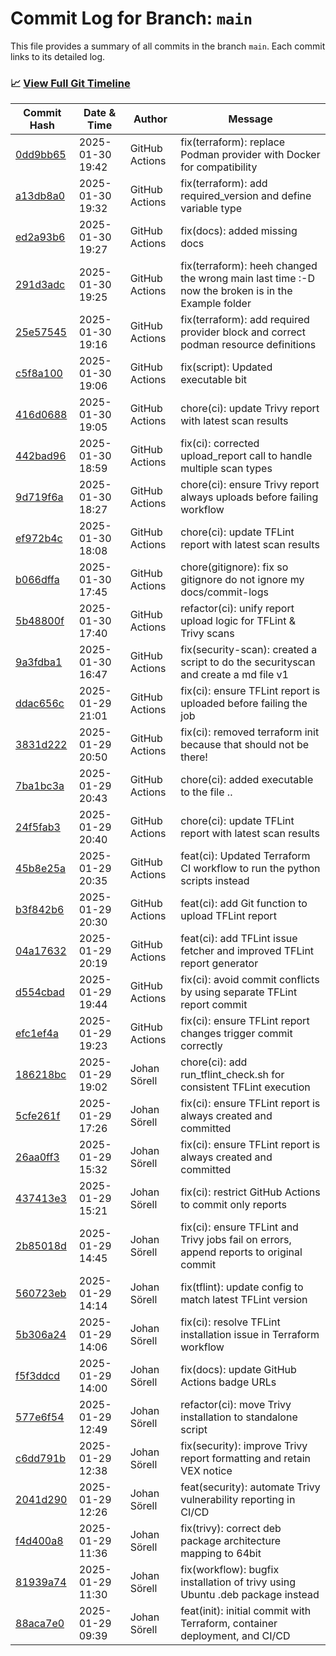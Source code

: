# Commit Log for Branch: `main`

This file provides a summary of all commits in the branch `main`.
Each commit links to its detailed log.

### 📈 [View Full Git Timeline](./git_timeline_report.md)

| Commit Hash | Date & Time       | Author       | Message           |
|-------------|------------------|--------------|-------------------|
| [0dd9bb65](./0dd9bb65.md) | 2025-01-30 19:42 | GitHub Actions | fix(terraform): replace Podman provider with Docker for compatibility |
| [a13db8a0](./a13db8a0.md) | 2025-01-30 19:32 | GitHub Actions | fix(terraform): add required_version and define variable type |
| [ed2a93b6](./ed2a93b6.md) | 2025-01-30 19:27 | GitHub Actions | fix(docs): added missing docs |
| [291d3adc](./291d3adc.md) | 2025-01-30 19:25 | GitHub Actions | fix(terraform): heeh changed the wrong main last time :-D now the broken is in the Example folder |
| [25e57545](./25e57545.md) | 2025-01-30 19:16 | GitHub Actions | fix(terraform): add required provider block and correct podman resource definitions |
| [c5f8a100](./c5f8a100.md) | 2025-01-30 19:06 | GitHub Actions | fix(script): Updated executable bit |
| [416d0688](./416d0688.md) | 2025-01-30 19:05 | GitHub Actions | chore(ci): update Trivy report with latest scan results |
| [442bad96](./442bad96.md) | 2025-01-30 18:59 | GitHub Actions | fix(ci): corrected upload_report call to handle multiple scan types |
| [9d719f6a](./9d719f6a.md) | 2025-01-30 18:27 | GitHub Actions | chore(ci): ensure Trivy report always uploads before failing workflow |
| [ef972b4c](./ef972b4c.md) | 2025-01-30 18:08 | GitHub Actions | chore(ci): update TFLint report with latest scan results |
| [b066dffa](./b066dffa.md) | 2025-01-30 17:45 | GitHub Actions | chore(gitignore): fix so gitignore do not ignore my docs/commit-logs |
| [5b48800f](./5b48800f.md) | 2025-01-30 17:40 | GitHub Actions | refactor(ci): unify report upload logic for TFLint & Trivy scans |
| [9a3fdba1](./9a3fdba1.md) | 2025-01-30 16:47 | GitHub Actions | fix(security-scan): created a script to do the securityscan and create a md file v1 |
| [ddac656c](./ddac656c.md) | 2025-01-29 21:01 | GitHub Actions | fix(ci): ensure TFLint report is uploaded before failing the job |
| [3831d222](./3831d222.md) | 2025-01-29 20:50 | GitHub Actions | fix(ci): removed terraform init because that should not be there! |
| [7ba1bc3a](./7ba1bc3a.md) | 2025-01-29 20:43 | GitHub Actions | chore(ci): added executable to the file .. |
| [24f5fab3](./24f5fab3.md) | 2025-01-29 20:40 | GitHub Actions | chore(ci): update TFLint report with latest scan results |
| [45b8e25a](./45b8e25a.md) | 2025-01-29 20:35 | GitHub Actions | feat(ci): Updated Terraform CI workflow to run the python scripts instead |
| [b3f842b6](./b3f842b6.md) | 2025-01-29 20:30 | GitHub Actions | feat(ci): add Git function to upload TFLint report |
| [04a17632](./04a17632.md) | 2025-01-29 20:19 | GitHub Actions | feat(ci): add TFLint issue fetcher and improved TFLint report generator |
| [d554cbad](./d554cbad.md) | 2025-01-29 19:44 | GitHub Actions | fix(ci): avoid commit conflicts by using separate TFLint report commit |
| [efc1ef4a](./efc1ef4a.md) | 2025-01-29 19:23 | GitHub Actions | fix(ci): ensure TFLint report changes trigger commit correctly |
| [186218bc](./186218bc.md) | 2025-01-29 19:02 | Johan Sörell | chore(ci): add run_tflint_check.sh for consistent TFLint execution |
| [5cfe261f](./5cfe261f.md) | 2025-01-29 17:26 | Johan Sörell | fix(ci): ensure TFLint report is always created and committed |
| [26aa0ff3](./26aa0ff3.md) | 2025-01-29 15:32 | Johan Sörell | fix(ci): ensure TFLint report is always created and committed |
| [437413e3](./437413e3.md) | 2025-01-29 15:21 | Johan Sörell | fix(ci): restrict GitHub Actions to commit only reports |
| [2b85018d](./2b85018d.md) | 2025-01-29 14:45 | Johan Sörell | fix(ci): ensure TFLint and Trivy jobs fail on errors, append reports to original commit |
| [560723eb](./560723eb.md) | 2025-01-29 14:14 | Johan Sörell | fix(tflint): update config to match latest TFLint version |
| [5b306a24](./5b306a24.md) | 2025-01-29 14:06 | Johan Sörell | fix(ci): resolve TFLint installation issue in Terraform workflow |
| [f5f3ddcd](./f5f3ddcd.md) | 2025-01-29 14:00 | Johan Sörell | fix(docs): update GitHub Actions badge URLs |
| [577e6f54](./577e6f54.md) | 2025-01-29 12:49 | Johan Sörell | refactor(ci): move Trivy installation to standalone script |
| [c6dd791b](./c6dd791b.md) | 2025-01-29 12:38 | Johan Sörell | fix(security): improve Trivy report formatting and retain VEX notice |
| [2041d290](./2041d290.md) | 2025-01-29 12:26 | Johan Sörell | feat(security): automate Trivy vulnerability reporting in CI/CD |
| [f4d400a8](./f4d400a8.md) | 2025-01-29 11:36 | Johan Sörell | fix(trivy): correct deb package architecture mapping to 64bit |
| [81939a74](./81939a74.md) | 2025-01-29 11:30 | Johan Sörell | fix(workflow): bugfix installation of trivy using Ubuntu .deb package instead |
| [88aca7e0](./88aca7e0.md) | 2025-01-29 09:39 | Johan Sörell | feat(init): initial commit with Terraform, container deployment, and CI/CD |
